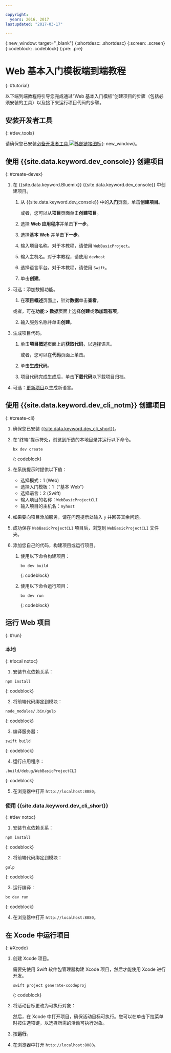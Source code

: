 ```yaml
---

copyright:
  years: 2016, 2017
lastupdated: "2017-03-17"

---
```

{:new_window: target="_blank"}
{:shortdesc: .shortdesc}
{:screen: .screen}
{:codeblock: .codeblock}
{:pre: .pre}

# Web 基本入门模板端到端教程
{: #tutorial}

以下端到端教程将引导您完成通过“Web 基本入门模板”创建项目的步骤（包括必须安装的工具）以及接下来运行项目代码的步骤。

## 安装开发者工具
{: #dev_tools}

请确保您已安装[必备开发者工具 ![外部链接图标](../icons/launch-glyph.svg "外部链接图标")](get_code.html#prereq-dev-tools){: new_window}。


## 使用 {{site.data.keyword.dev_console}} 创建项目
{: #create-devex}

1. 在 {{site.data.keyword.Bluemix}} {{site.data.keyword.dev_console}} 中创建项目。

	1. 从 {{site.data.keyword.dev_console}} 中的**入门**页面，单击**创建项目**。

		或者，您可以从**项目**页面单击**创建项目**。

	2. 选择 **Web 应用程序**并单击**下一步**。

	3. 选择**基本 Web** 并单击**下一步**。

	4. 输入项目名称。对于本教程，请使用 `WebBasicProject`。   

	5. 输入主机名。对于本教程，请使用 `devhost` 

	6. 选择语言平台。对于本教程，请使用 `Swift`。
   
	7. 单击**创建**。

2. 可选：添加数据功能。

	1. 在**项目概述**页面上，针对**数据**单击**查看**。

      或者，可在**功能 > 数据**页面上选择**创建**或**添加现有项**。

   2. 输入服务名称并单击**创建**。


3. 生成项目代码。

	1. 单击**项目概述**页面上的**获取代码**，以选择语言。
   
		或者，您可以在**代码**页面上单击。
      
	2. 单击**生成代码**。
   
	3. 项目代码完成生成后，单击**下载代码**以下载项目归档。

4. 可选：[更新项目](project_overview_page.html#update_language)以生成新语言。


## 使用 {{site.data.keyword.dev_cli_notm}} 创建项目
{: #create-cli}

1. 确保您已安装 [{{site.data.keyword.dev_cli_short}}](dev_cli.html)。

2. 在“终端”提示符处，浏览到所选的本地目录并运行以下命令。
  
	```
	bx dev create
	```
	{: codeblock}


3. 在系统提示时提供以下值：

	* 选择模式：1 (Web)
	* 选择入门模板：1（“基本 Web”）
	* 选择语言：2 (Swift)
	* 输入项目的名称：`WebBasicProjectCLI`
	* 输入项目的主机名：`myhost`

4. 如果要向项目添加服务，请在问题提示处输入 `y` 并回答其余问题。

5. 成功保存 `WebBasicProjectCLI` 项目后，浏览到 `WebBasicProjectCLI` 文件夹。

6. 添加您自己的代码，构建项目或运行项目。
 
	1. 使用以下命令构建项目：
   
		```
 		bx dev build
 		```     
		{: codeblock}

	2. 使用以下命令运行项目：
 
		```
		bx dev run
		```
		{: codeblock}


## 运行 Web 项目
{: #run}

### 本地
{: #local notoc}

1. 安装节点依赖关系：

  ```
  npm install
  ```
  {: codeblock}

2. 将前端代码绑定到模块：

  ```
  node_modules/.bin/gulp
  ```
  {: codeblock}

3. 编译服务器：

  ```
  swift build
  ```
  {: codeblock}

4. 运行应用程序：

  ```
  .build/debug/WebBasicProjectCLI
  ```
  {: codeblock}

5. 在浏览器中打开 `http://localhost:8080`。


### 使用 {{site.data.keyword.dev_cli_short}}
{: #dev notoc}

1. 安装节点依赖关系：

  ```
  npm install
  ```
  {: codeblock}

2. 将前端代码绑定到模块：

  ```
  gulp
  ```
  {: codeblock}

3. 运行编译：

  ```
  bx dev run
  ```
  {: codeblock}

4. 在浏览器中打开 `http://localhost:8080`。


## 在 Xcode 中运行项目
{: #Xcode}

1. 创建 Xcode 项目。

	需要先使用 Swift 软件包管理器构建 Xcode 项目，然后才能使用 Xcode 进行开发。
	
	```
	swift project generate-xcodeproj
	```
	{: codeblock}

2. 将活动目标更改为可执行对象：

	然后，在 Xcode 中打开项目，确保活动目标可执行。您可以在单击下拉菜单时按住选项键，以选择所需的活动可执行对象。

3. 按**运行**。

4. 在浏览器中打开 `http://localhost:8080`。

